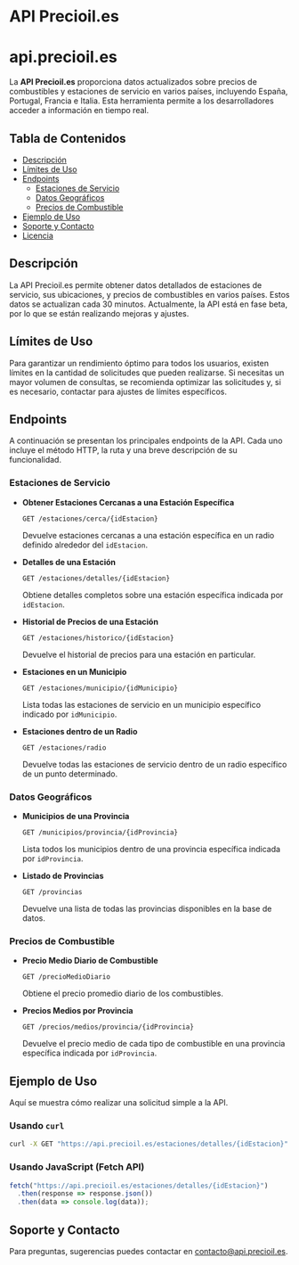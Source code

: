 
# API Precioil.es

# api.precioil.es

La **API Precioil.es** proporciona datos actualizados sobre precios de combustibles y estaciones de servicio en varios países, incluyendo España, Portugal, Francia e Italia. Esta herramienta permite a los desarrolladores acceder a información en tiempo real.

## Tabla de Contenidos

- [Descripción](#descripción)
- [Límites de Uso](#límites-de-uso)
- [Endpoints](#endpoints)
  - [Estaciones de Servicio](#estaciones-de-servicio)
  - [Datos Geográficos](#datos-geográficos)
  - [Precios de Combustible](#precios-de-combustible)
- [Ejemplo de Uso](#ejemplo-de-uso)
- [Soporte y Contacto](#soporte-y-contacto)
- [Licencia](#licencia)

## Descripción

La API Precioil.es permite obtener datos detallados de estaciones de servicio, sus ubicaciones, y precios de combustibles en varios países. Estos datos se actualizan cada 30 minutos. Actualmente, la API está en fase beta, por lo que se están realizando mejoras y ajustes.

## Límites de Uso

Para garantizar un rendimiento óptimo para todos los usuarios, existen límites en la cantidad de solicitudes que pueden realizarse. Si necesitas un mayor volumen de consultas, se recomienda optimizar las solicitudes y, si es necesario, contactar para ajustes de límites específicos.

## Endpoints

A continuación se presentan los principales endpoints de la API. Cada uno incluye el método HTTP, la ruta y una breve descripción de su funcionalidad.

### Estaciones de Servicio

- **Obtener Estaciones Cercanas a una Estación Específica**
  ```
  GET /estaciones/cerca/{idEstacion}
  ```
  Devuelve estaciones cercanas a una estación específica en un radio definido alrededor del `idEstacion`.

- **Detalles de una Estación**
  ```
  GET /estaciones/detalles/{idEstacion}
  ```
  Obtiene detalles completos sobre una estación específica indicada por `idEstacion`.

- **Historial de Precios de una Estación**
  ```
  GET /estaciones/historico/{idEstacion}
  ```
  Devuelve el historial de precios para una estación en particular.

- **Estaciones en un Municipio**
  ```
  GET /estaciones/municipio/{idMunicipio}
  ```
  Lista todas las estaciones de servicio en un municipio específico indicado por `idMunicipio`.

- **Estaciones dentro de un Radio**
  ```
  GET /estaciones/radio
  ```
  Devuelve todas las estaciones de servicio dentro de un radio específico de un punto determinado.

### Datos Geográficos

- **Municipios de una Provincia**
  ```
  GET /municipios/provincia/{idProvincia}
  ```
  Lista todos los municipios dentro de una provincia específica indicada por `idProvincia`.

- **Listado de Provincias**
  ```
  GET /provincias
  ```
  Devuelve una lista de todas las provincias disponibles en la base de datos.

### Precios de Combustible

- **Precio Medio Diario de Combustible**
  ```
  GET /precioMedioDiario
  ```
  Obtiene el precio promedio diario de los combustibles.

- **Precios Medios por Provincia**
  ```
  GET /precios/medios/provincia/{idProvincia}
  ```
  Devuelve el precio medio de cada tipo de combustible en una provincia específica indicada por `idProvincia`.

## Ejemplo de Uso

Aquí se muestra cómo realizar una solicitud simple a la API.

### Usando `curl`

```bash
curl -X GET "https://api.precioil.es/estaciones/detalles/{idEstacion}" -H "accept: application/json"
```

### Usando JavaScript (Fetch API)

```javascript
fetch("https://api.precioil.es/estaciones/detalles/{idEstacion}")
  .then(response => response.json())
  .then(data => console.log(data));
```

## Soporte y Contacto

Para preguntas, sugerencias  puedes contactar en [contacto@api.precioil.es](mailto:contacto@api.precioil.es). 




